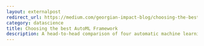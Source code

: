 ```yaml
---
layout: externalpost
redirect_url: https://medium.com/georgian-impact-blog/choosing-the-best-automl-framework-4f2a90cb1826
category: datascience
title: Choosing the best AutoML Framework
description: A head-to-head comparison of four automatic machine learning frameworks on 87 datasets.
---
```

